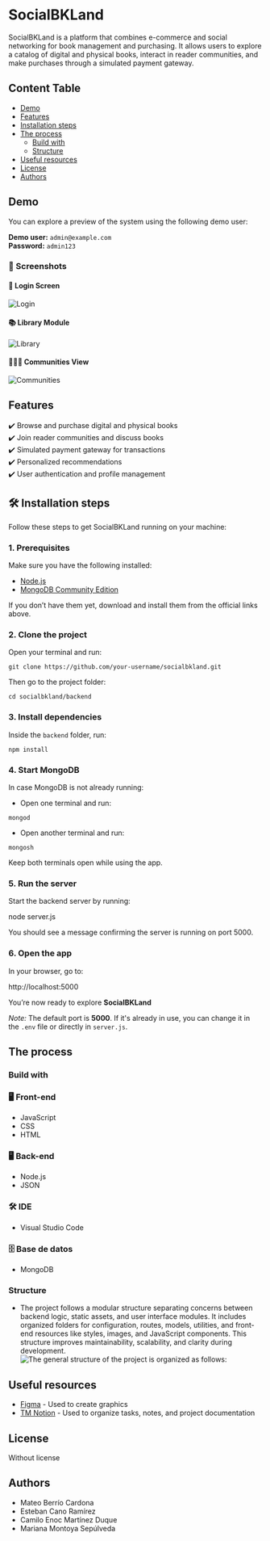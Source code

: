 # SocialBKLand
SocialBKLand is a platform that combines e-commerce and social networking for book management and purchasing. It allows users to explore a catalog of digital and physical books, interact in reader communities, and make purchases through a simulated payment gateway.

## Content Table
  - [Demo](#demo)
  - [Features](#features)
  - [Installation steps](#installation-steps)
  - [The process](#the-process)
    - [Build with](#build-with)
    - [Structure](#structure)
  - [Useful resources](#useful-resources)
  - [License](#license)
  - [Authors](#authors)

## Demo
You can explore a preview of the system using the following demo user:

**Demo user:** `admin@example.com`  
**Password:** `admin123`

### 📸 Screenshots

#### 🔐 Login Screen
![Login](backend/public/assets/images/Login.png)

#### 📚 Library Module
![Library](backend/public/assets/images/Biblioteca.png)

#### 🧑‍🤝‍🧑 Communities View
![Communities](backend/public/assets/images/Comunidades.png)

## Features
✔️ Browse and purchase digital and physical books  
✔️ Join reader communities and discuss books  
✔️ Simulated payment gateway for transactions  
✔️ Personalized recommendations  
✔️ User authentication and profile management  
## 🛠️ Installation steps

Follow these steps to get SocialBKLand running on your machine:

### 1. Prerequisites

Make sure you have the following installed:

- [Node.js](https://nodejs.org/en/download/)  
- [MongoDB Community Edition](https://www.mongodb.com/try/download/community)  

If you don’t have them yet, download and install them from the official links above.


### 2. Clone the project

Open your terminal and run:

```
git clone https://github.com/your-username/socialbkland.git  
```
Then go to the project folder:
```
cd socialbkland/backend
```


### 3. Install dependencies

Inside the `backend` folder, run:
```
npm install
```


### 4. Start MongoDB

In case MongoDB is not already running:

- Open one terminal and run:
```
mongod
```
- Open another terminal and run:

```
mongosh
```
Keep both terminals open while using the app.



### 5. Run the server

Start the backend server by running:

node server.js

You should see a message confirming the server is running on port 5000.



### 6. Open the app

In your browser, go to:

http://localhost:5000

You’re now ready to explore **SocialBKLand**



*Note:* The default port is **5000**. If it's already in use, you can change it in the `.env` file or directly in `server.js`.

## The process
### Build with
### 🖥️ Front-end  
- JavaScript  
- CSS  
- HTML  

### 🖥️ Back-end  
- Node.js  
- JSON  

### 🛠️ IDE  
- Visual Studio Code  

### 🗄️ Base de datos  
- MongoDB  

### Structure

- The project follows a modular structure separating concerns between backend logic, static assets, and user interface modules.
It includes organized folders for configuration, routes, models, utilities, and front-end resources like styles, images, and JavaScript components.
This structure improves maintainability, scalability, and clarity during development.
![The general structure of the project is organized as follows:](backend/public/assets/images/estructura.png)


## Useful resources
- [Figma](https://www.figma.com/design/0qSXFXaCtRPFy4QjuW9rHo/SocialBKLand?node-id=0-1&p=f&t=EISqFc4MZA3paGy2-0) - Used to create graphics
- [TM Notion](https://www.notion.so/) - Used to organize tasks, notes, and project documentation 
## License
Without license

## Authors

- Mateo Berrío Cardona
- Esteban Cano Ramírez
- Camilo Enoc Martínez Duque
- Mariana Montoya Sepúlveda

